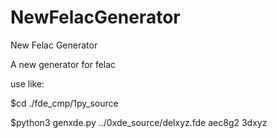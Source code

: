 # NewFelacGenerator
New Felac Generator 

A new generator for felac

use like:

$cd ./fde_cmp/1py_source

$python3 genxde.py ../0xde_source/delxyz.fde aec8g2 3dxyz
